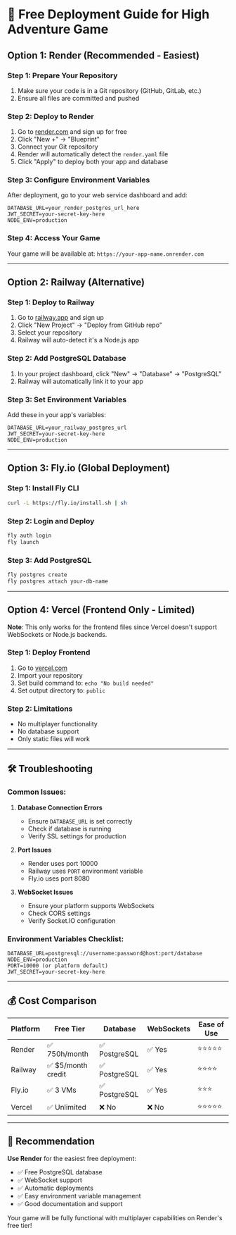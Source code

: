 # 🚀 Free Deployment Guide for High Adventure Game

## Option 1: Render (Recommended - Easiest)

### Step 1: Prepare Your Repository
1. Make sure your code is in a Git repository (GitHub, GitLab, etc.)
2. Ensure all files are committed and pushed

### Step 2: Deploy to Render
1. Go to [render.com](https://render.com) and sign up for free
2. Click "New +" → "Blueprint"
3. Connect your Git repository
4. Render will automatically detect the `render.yaml` file
5. Click "Apply" to deploy both your app and database

### Step 3: Configure Environment Variables
After deployment, go to your web service dashboard and add:
```
DATABASE_URL=your_render_postgres_url_here
JWT_SECRET=your-secret-key-here
NODE_ENV=production
```

### Step 4: Access Your Game
Your game will be available at: `https://your-app-name.onrender.com`

---

## Option 2: Railway (Alternative)

### Step 1: Deploy to Railway
1. Go to [railway.app](https://railway.app) and sign up
2. Click "New Project" → "Deploy from GitHub repo"
3. Select your repository
4. Railway will auto-detect it's a Node.js app

### Step 2: Add PostgreSQL Database
1. In your project dashboard, click "New" → "Database" → "PostgreSQL"
2. Railway will automatically link it to your app

### Step 3: Set Environment Variables
Add these in your app's variables:
```
DATABASE_URL=your_railway_postgres_url
JWT_SECRET=your-secret-key-here
NODE_ENV=production
```

---

## Option 3: Fly.io (Global Deployment)

### Step 1: Install Fly CLI
```bash
curl -L https://fly.io/install.sh | sh
```

### Step 2: Login and Deploy
```bash
fly auth login
fly launch
```

### Step 3: Add PostgreSQL
```bash
fly postgres create
fly postgres attach your-db-name
```

---

## Option 4: Vercel (Frontend Only - Limited)

**Note**: This only works for the frontend files since Vercel doesn't support WebSockets or Node.js backends.

### Step 1: Deploy Frontend
1. Go to [vercel.com](https://vercel.com)
2. Import your repository
3. Set build command to: `echo "No build needed"`
4. Set output directory to: `public`

### Step 2: Limitations
- No multiplayer functionality
- No database support
- Only static files will work

---

## 🛠️ Troubleshooting

### Common Issues:

1. **Database Connection Errors**
   - Ensure `DATABASE_URL` is set correctly
   - Check if database is running
   - Verify SSL settings for production

2. **Port Issues**
   - Render uses port 10000
   - Railway uses `PORT` environment variable
   - Fly.io uses port 8080

3. **WebSocket Issues**
   - Ensure your platform supports WebSockets
   - Check CORS settings
   - Verify Socket.IO configuration

### Environment Variables Checklist:
```
DATABASE_URL=postgresql://username:password@host:port/database
NODE_ENV=production
PORT=10000 (or platform default)
JWT_SECRET=your-secret-key-here
```

---

## 💰 Cost Comparison

| Platform | Free Tier | Database | WebSockets | Ease of Use |
|----------|-----------|----------|------------|-------------|
| Render | ✅ 750h/month | ✅ PostgreSQL | ✅ Yes | ⭐⭐⭐⭐⭐ |
| Railway | ✅ $5/month credit | ✅ PostgreSQL | ✅ Yes | ⭐⭐⭐⭐ |
| Fly.io | ✅ 3 VMs | ✅ PostgreSQL | ✅ Yes | ⭐⭐⭐ |
| Vercel | ✅ Unlimited | ❌ No | ❌ No | ⭐⭐⭐⭐⭐ |

---

## 🎯 Recommendation

**Use Render** for the easiest free deployment:
- ✅ Free PostgreSQL database
- ✅ WebSocket support
- ✅ Automatic deployments
- ✅ Easy environment variable management
- ✅ Good documentation and support

Your game will be fully functional with multiplayer capabilities on Render's free tier! 